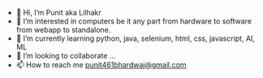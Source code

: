 - 👋 Hi, I’m Punit aka Lilhakr
- 👀 I’m interested in computers be it any part from hardware to software from webapp to standalone. 
- 🌱 I’m currently learning python, java, selenium, html, css, javascript, AI, ML
- 💞️ I’m looking to collaborate ...
- 📫 How to reach me punit461bhardwaj@gmail.com

<!---
punit461/punit461 is a ✨ special ✨ repository because its `README.md` (this file) appears on your GitHub profile.
You can click the Preview link to take a look at your changes.
--->
